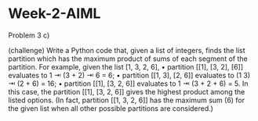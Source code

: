 # Week-2-AIML

Problem 3 c)

(challenge) Write a Python code that, given a list of integers, finds the list partition which has the
maximum product of sums of each segment of the partition. For example, given the list [1,  3, 2, 6],
• partition [[1], [ 3, 2], [6]] evaluates to 1 ⇥ ( 3 + 2) ⇥ 6 =  6;
• partition [[1,  3], [2, 6]] evaluates to (1   3) ⇥ (2 + 6) =  16;
• partition [[1], [ 3, 2, 6]] evaluates to 1 ⇥ ( 3 + 2 + 6) = 5.
In this case, the partition [[1], [ 3, 2, 6]] gives the highest product among the listed options. (In fact,
partition [[1,  3, 2, 6]] has the maximum sum (6) for the given list when all other possible partitions
are considered.)
